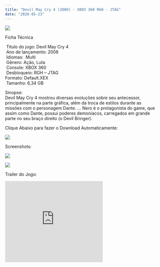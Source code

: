 ```yaml
---
title: "Devil May Cry 4 (2008) - XBOX 360 RGH - JTAG"
date: "2020-05-23"
---
```


[![](https://1.bp.blogspot.com/-ZdFLBo7_yAk/XsmbAu6vAhI/AAAAAAAAGwc/RsGyhHbbGNgk0r12wulrK8Qv-HTDInDLQCLcBGAsYHQ/s400/Screenshot_1.png)](https://1.bp.blogspot.com/-ZdFLBo7_yAk/XsmbAu6vAhI/AAAAAAAAGwc/RsGyhHbbGNgk0r12wulrK8Qv-HTDInDLQCLcBGAsYHQ/s1600/Screenshot_1.png)

Ficha Técnica

 Titulo do jogo: Devil May Cry 4  
 Ano de lançamento: 2008  
 Idiomas:  Multi  
 Gênero: Ação, Luta  
 Console: XBOX 360  
 Desbloqueio: RGH – JTAG   
Formato: Default.XEX  
 Tamanho: 6,34 GB

Sinopse:  
Devil May Cry 4 mostrou diversas evoluções sobre seu antecessor, principalmente na parte gráfica, além da troca de estilos durante as missões com o personagem Dante. … Nero é o protagonista do game, que assim como Dante, possui poderes demoníacos, carregados em grande parte no seu braço direito (o Devil Bringer).

Clique Abaixo para fazer o Download Automaticamente:

[![](https://1.bp.blogspot.com/-ZiyKr4TPKHg/XqoHsQG1YpI/AAAAAAAAFU0/2TSF5tAU16YCRCDeI6UL7VZxWtpmWQ_cQCPcBGAYYCw/s1600/MAGNET-LINK-300x77.png)](https://zee.gl/z5Cj7H)

Screenshots:

[![](https://1.bp.blogspot.com/-cJpMuA71h5U/Xsmb3pNj-II/AAAAAAAAGwo/DwvOoqRAckIT5YsZq7Xa4YdGlnLvcxzKwCLcBGAsYHQ/s320/dmc-2.jpg)](https://1.bp.blogspot.com/-cJpMuA71h5U/Xsmb3pNj-II/AAAAAAAAGwo/DwvOoqRAckIT5YsZq7Xa4YdGlnLvcxzKwCLcBGAsYHQ/s1600/dmc-2.jpg)

[![](https://1.bp.blogspot.com/-Moo4unaDnHU/Xsmb2s8Lh3I/AAAAAAAAGwk/1AuS_jLP9k0LHczDcai9bo4AGb_DsroRgCLcBGAsYHQ/s320/maxresdefault.jpg)](https://1.bp.blogspot.com/-Moo4unaDnHU/Xsmb2s8Lh3I/AAAAAAAAGwk/1AuS_jLP9k0LHczDcai9bo4AGb_DsroRgCLcBGAsYHQ/s1600/maxresdefault.jpg)

Trailer do Jogo:

<iframe width="320" height="266" class="YOUTUBE-iframe-video" data-thumbnail-src="https://i.ytimg.com/vi/XJCvOYn_Feg/0.jpg" src="https://www.youtube.com/embed/XJCvOYn_Feg?feature=player_embedded" frameborder="0" allowfullscreen></iframe>
